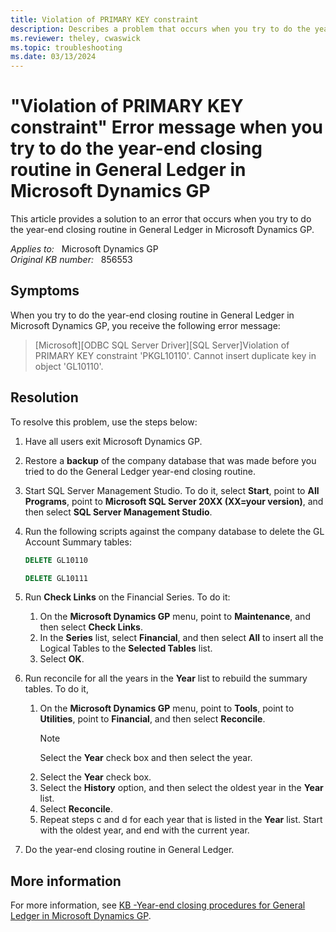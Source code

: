 ```yaml
---
title: Violation of PRIMARY KEY constraint
description: Describes a problem that occurs when you try to do the year-end closing routine in General Ledger. Resolutions are provided.
ms.reviewer: theley, cwaswick
ms.topic: troubleshooting
ms.date: 03/13/2024
---
```

# "Violation of PRIMARY KEY constraint" Error message when you try to do the year-end closing routine in General Ledger in Microsoft Dynamics GP

This article provides a solution to an error that occurs when you try to do the year-end closing routine in General Ledger in Microsoft Dynamics GP.

_Applies to:_ &nbsp; Microsoft Dynamics GP  
_Original KB number:_ &nbsp; 856553

## Symptoms

When you try to do the year-end closing routine in General Ledger in Microsoft Dynamics GP, you receive the following error message:
> [Microsoft][ODBC SQL Server Driver][SQL Server]Violation of PRIMARY KEY constraint 'PKGL10110'. Cannot insert duplicate key in object 'GL10110'.

## Resolution

To resolve this problem, use the steps below:

1. Have all users exit Microsoft Dynamics GP.
2. Restore a **backup** of the company database that was made before you tried to do the General Ledger year-end closing routine.
3. Start SQL Server Management Studio. To do it, select **Start**, point to **All Programs**, point to **Microsoft SQL Server 20XX (XX=your version)**, and then select **SQL Server Management Studio**.
4. Run the following scripts against the company database to delete the GL Account Summary tables:

    ```sql
    DELETE GL10110
    
    DELETE GL10111
    ```

5. Run **Check Links** on the Financial Series. To do it:
    1. On the **Microsoft Dynamics GP** menu, point to **Maintenance**, and then select **Check Links**.
    2. In the **Series** list, select **Financial**, and then select **All** to insert all the Logical Tables to the **Selected Tables** list.
    3. Select **OK**.
6. Run reconcile for all the years in the **Year** list to rebuild the summary tables. To do it,

    1. On the **Microsoft Dynamics GP** menu, point to **Tools**, point to **Utilities**, point to **Financial**, and then select **Reconcile**.
        > [!NOTE]
        > Select the **Year** check box and then select the year.
    2. Select the **Year** check box.
    3. Select the **History** option, and then select the oldest year in the **Year** list.
    4. Select **Reconcile**.
    5. Repeat steps c and d for each year that is listed in the **Year** list. Start with the oldest year, and end with the current year.
7. Do the year-end closing routine in General Ledger.

## More information

For more information, see [KB -Year-end closing procedures for General Ledger in Microsoft Dynamics GP](https://support.microsoft.com/help/888003).
